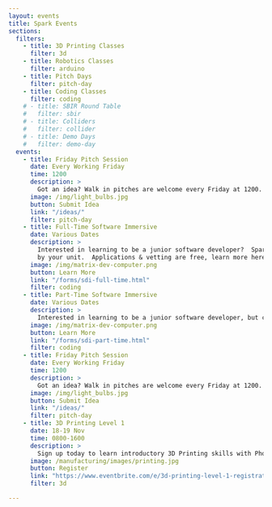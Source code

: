```yaml
---
layout: events
title: Spark Events
sections:
  filters:
    - title: 3D Printing Classes
      filter: 3d
    - title: Robotics Classes
      filter: arduino
    - title: Pitch Days
      filter: pitch-day
    - title: Coding Classes
      filter: coding
    # - title: SBIR Round Table
    #   filter: sbir
    # - title: Colliders
    #   filter: collider
    # - title: Demo Days
    #   filter: demo-day
  events:
    - title: Friday Pitch Session
      date: Every Working Friday
      time: 1200
      description: >
        Got an idea? Walk in pitches are welcome every Friday at 1200. Big or small, Phoenix Spark is here to help you develop your idea into an innovation project. You can get a headstart on Friday's pitch session by submitting your idea at the link below.
      image: /img/light_bulbs.jpg
      button: Submit Idea
      link: "/ideas/"
      filter: pitch-day
    - title: Full-Time Software Immersive
      date: Various Dates
      description: >
        Interested in learning to be a junior software developer?  Spark & Tron offer a full-time, 3-month course that can be funded
        by your unit.  Applications & vetting are free, learn more here!
      image: /img/matrix-dev-computer.png
      button: Learn More
      link: "/forms/sdi-full-time.html"
      filter: coding
    - title: Part-Time Software Immersive
      date: Various Dates
      description: >
        Interested in learning to be a junior software developer, but can only get a few hours off per week?  Spark & Tron offer a part-time, 6-month course that can be funded by your unit.  Applications & vetting are free, learn more here!
      image: /img/matrix-dev-computer.png
      button: Learn More
      link: "/forms/sdi-part-time.html"
      filter: coding
    - title: Friday Pitch Session
      date: Every Working Friday
      time: 1200
      description: >
        Got an idea? Walk in pitches are welcome every Friday at 1200. Big or small, Phoenix Spark is here to help you develop your idea into an innovation project. You can get a headstart on Friday's pitch session by submitting your idea at the link below.
      image: /img/light_bulbs.jpg
      button: Submit Idea
      link: "/ideas/"
      filter: pitch-day
    - title: 3D Printing Level 1
      date: 18-19 Nov
      time: 0800-1600
      description: >
        Sign up today to learn introductory 3D Printing skills with Phoenix Spark  at the Lt. Gen John Gonge Innovation Lab.
      image: /manufacturing/images/printing.jpg
      button: Register
      link: "https://www.eventbrite.com/e/3d-printing-level-1-registration-192341958977?aff=website"
      filter: 3d

---
```

